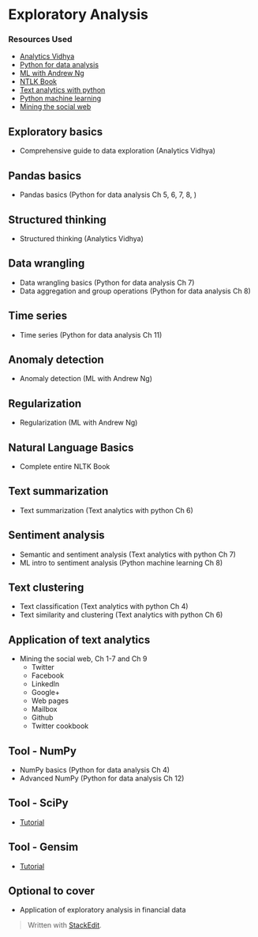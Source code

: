 # Exploratory Analysis

### Resources Used
- [Analytics Vidhya](https://www.analyticsvidhya.com/)
- [Python for data analysis](http://opencarts.org/sachlaptrinh/pdf/28232.pdf)
- [ML with Andrew Ng](https://www.coursera.org/learn/machine-learning/home/welcome)
- [NTLK Book](http://www.nltk.org/book/)
- [Text analytics with python](https://www.amazon.com/Text-Analytics-Python-Real-World-Actionable/dp/148422387X)
- [Python machine learning](http://books.tarsoit.com/Python%20Machine%20Learning.pdf)
- [Mining the social web](http://www.webpages.uidaho.edu/~stevel/504/mining-the-social-web-2nd-edition.pdf)

## Exploratory basics
- Comprehensive guide to data exploration (Analytics Vidhya)

## Pandas basics
- Pandas basics (Python for data analysis Ch 5, 6, 7, 8, )

## Structured thinking
- Structured thinking (Analytics Vidhya)

## Data wrangling
- Data wrangling basics (Python for data analysis Ch 7)
- Data aggregation and group operations (Python for data analysis Ch 8)

## Time series
- Time series (Python for data analysis Ch 11)

## Anomaly detection
- Anomaly detection (ML with Andrew Ng)

## Regularization
- Regularization (ML with Andrew Ng)

## Natural Language Basics
- Complete entire NLTK Book

## Text summarization
- Text summarization (Text analytics with python Ch 6)

## Sentiment analysis
- Semantic and sentiment analysis (Text analytics with python Ch 7)
- ML intro to sentiment analysis (Python machine learning Ch 8)

## Text clustering
- Text classification (Text analytics with python Ch 4)
- Text similarity and clustering (Text analytics with python Ch 6)

## Application of text analytics
- Mining the social web, Ch 1-7 and Ch 9
	- Twitter
	- Facebook
	- LinkedIn
	- Google+
	- Web pages
	- Mailbox
	- Github
	- Twitter cookbook

## Tool - NumPy
- NumPy basics (Python for data analysis Ch 4)
- Advanced NumPy (Python for data analysis Ch 12)

## Tool - SciPy
- [Tutorial](https://docs.scipy.org/doc/scipy/reference/tutorial/)

## Tool - Gensim
- [Tutorial](https://radimrehurek.com/gensim/tutorial.html)

## Optional to cover
- Application of exploratory analysis in financial data

> Written with [StackEdit](https://stackedit.io/).
<!--stackedit_data:
eyJoaXN0b3J5IjpbLTIwNjU2NjQ1NTgsLTEwNzA4NDI0MDIsNT
k5Mjg5MDg1LDE2NjM1MzM1NjBdfQ==
-->